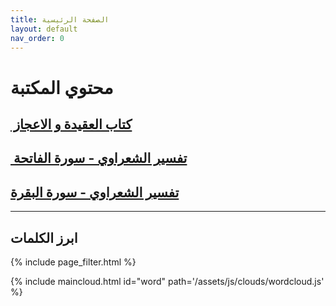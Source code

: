 ```yaml
---
title: الصفحة الرئيسية
layout: default
nav_order: 0
---
```


# محتوي المكتبة

## [ كتاب العقيدة و الاعجاز ](Akeedah/index.html)‏

## [تفسير الشعراوي - سورة الفاتحة ](Fatiha/index.html)‏

## [ تفسير الشعراوي - سورة البقرة](Baqra/index.html)‏

---

## ابرز الكلمات

{% include page_filter.html %}

{% include maincloud.html id="word" path='/assets/js/clouds/wordcloud.js' %}
